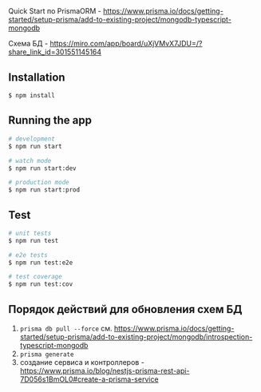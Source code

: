 ## 

Quick Start по PrismaORM - https://www.prisma.io/docs/getting-started/setup-prisma/add-to-existing-project/mongodb-typescript-mongodb

Схема БД - https://miro.com/app/board/uXjVMvX7JDU=/?share_link_id=301551145164

## Installation

```bash
$ npm install
```

## Running the app

```bash
# development
$ npm run start

# watch mode
$ npm run start:dev

# production mode
$ npm run start:prod
```

## Test

```bash
# unit tests
$ npm run test

# e2e tests
$ npm run test:e2e

# test coverage
$ npm run test:cov
```


## Порядок действий для обновления схем БД

1.  ` prisma db pull --force ` см. https://www.prisma.io/docs/getting-started/setup-prisma/add-to-existing-project/mongodb/introspection-typescript-mongodb
2. `prisma generate `
3. создание сервиса и контроллеров - https://www.prisma.io/blog/nestjs-prisma-rest-api-7D056s1BmOL0#create-a-prisma-service

 